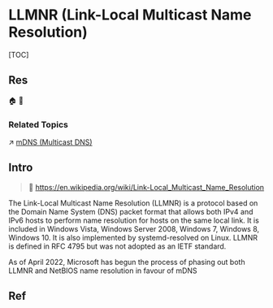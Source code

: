 # LLMNR (Link-Local Multicast Name Resolution)

[TOC]



## Res
🏠 
🚧 


### Related Topics
↗ [mDNS (Multicast DNS)](DNS%20(Domain%20Name%20Systems)/mDNS%20(Multicast%20DNS).md)



## Intro
> 🔗 https://en.wikipedia.org/wiki/Link-Local_Multicast_Name_Resolution

The Link-Local Multicast Name Resolution (LLMNR) is a protocol based on the Domain Name System (DNS) packet format that allows both IPv4 and IPv6 hosts to perform name resolution for hosts on the same local link. It is included in Windows Vista, Windows Server 2008, Windows 7, Windows 8, Windows 10. It is also implemented by systemd-resolved on Linux. LLMNR is defined in RFC 4795 but was not adopted as an IETF standard.

As of April 2022, Microsoft has begun the process of phasing out both LLMNR and NetBIOS name resolution in favour of mDNS



## Ref
